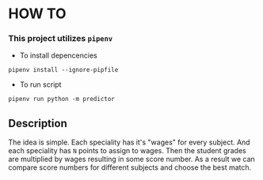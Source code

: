 # HOW TO
### This project utilizes `pipenv`

* To install depencencies
```
pipenv install --ignore-pipfile 
```
* To run script
```
pipenv run python -m predictor
```



## Description
The idea is simple. Each speciality has it's "wages" for every subject. And each speciality has `N` points to assign to wages. Then the student grades are multiplied by wages resulting in some score number. As a result we can compare score numbers for different subjects and choose the best match. 